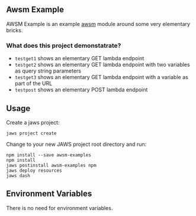 ## Awsm Example
AWSM Example is an example [awsm](https://github.com/awsm-org/awsm) module around some very elementary bricks.

### What does this project demonstatrate?
* `testget1` shows an elementary GET lambda endpoint
* `testget2` shows an elementary GET lambda endpoint with two variables as query string parameters
* `testget3` shows an elementary GET lambda endpoint with a variable as part of the URL
* `testpost` shows an elementary POST lambda endpoint

## Usage

Create a jaws project:
```
jaws project create
```

Change to your new JAWS project root directory and run:
```
npm install --save awsm-examples
npm install
jaws postinstall awsm-examples npm
jaws deploy resources
jaws dash
```

## Environment Variables
There is no need for environment variables.


